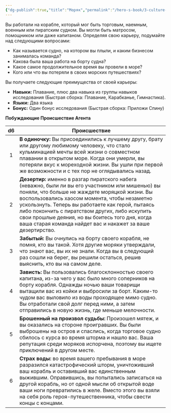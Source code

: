 ```yaml
---
{"dg-publish":true,"title":"Моряк","permalink":"/hero-s-book/3-culture-and-career/careers/sailor/","dgPassFrontmatter":true}
---
```


Вы работали на корабле, который мог быть торговым, наемным, военным или пиратским судном. Вы могли быть матросом, помощником или даже капитаном. Определяя свою карьеру, подумайте над следующими вопросами:

- Как называется судно, на котором вы плыли, и каким бизнесом занималась команда?
- Какова была ваша работа на борту судна?
- Какое самое продолжительное время вы провели в море?
- Кого или что вы потеряли в своих морских путешествиях?

Вы получаете следующие преимущества от своей карьеры:

- **Навыки:** Плавание, плюс два навыка из группы навыков исследования (Быстрая сборка: Плавание, Карабканье, Гимнастика).
- **Языки:** Два языка
- **Бонус:** Один бонус исследования (Быстрая сборка: Приложи Спину)

**Побуждающие Происшествие Агента**

| d6  | Происшествие                                                                                                                                                                                                                                                                                                                                                                                                                 |
| :-: | ---------------------------------------------------------------------------------------------------------------------------------------------------------------------------------------------------------------------------------------------------------------------------------------------------------------------------------------------------------------------------------------------------------------------------- |
|  1  | **В одиночку:** Вы присоединились к лучшему другу, брату или другому любимому человеку, что стало кульминацией мечты всей жизни о совместном плавании в открытом море. Когда они умерли, вы потеряли вкус к мореходной жизни. Вы ушли при первой же возможности и с тех пор не оглядывались назад.                                                                                                                           |
|  2  | **Дезертир:** именно в разгар пиратского набега (неважно, были ли вы его участником или мишенью) вы поняли, что больше не жаждете моряцкой жизни. Вы воспользовались хаосом момента, чтобы незаметно ускользнуть. Теперь вы работаете как герой, пытаясь либо покончить с пиратством других, либо искупить свои прошлые деяния, но вы боитесь того дня, когда ваша старая команда найдет вас и накажет за ваше дезертирство. |
|  3  | **Забытый:** Вы очнулись на борту своего корабля, не помня, кто вы такой. Хотя другие моряки утверждали, что знают вас, вы их не знали. Когда вы в следующий раз сошли на берег, вы решили остаться, решив выяснить, кто вы на самом деле.                                                                                                                                                                                   |
|  4  | **Зависть:** Вы пользовались благосклонностью своего капитана, из-за чего у вас было много соперников на борту корабля. Однажды ночью ваши товарищи вытащили вас из койки и выбросили за борт. Каким-то чудом вас выловило из воды проходящее мимо судно. Вы отработали свой долг перед ними, а затем отправились в новую жизнь, где меньше мелочности.                                                                      |
|  5  | **Брошенный на произвол судьбы:** Произошел мятеж, и вы оказались на стороне проигравших. Вы были выброшены на остров и спаслись, когда торговое судно сбилось с курса во время шторма и нашло вас. Ваша репутация среди моряков испорчена, поэтому вы ищете приключений в другом месте.                                                                                                                                     |
|  6  | **Страх воды:** во время вашего пребывания в море разразился катастрофический шторм, уничтоживший ваш корабль и оставивший вас единственным выжившим. Оправившись, вы попытались записаться на другой корабль, но от одной мысли об открытой воде ваши ноги превратились в желе. Вместо этого вы взяли на себя роль героя-путешественника, чтобы свести концы с концами.                                                     |
